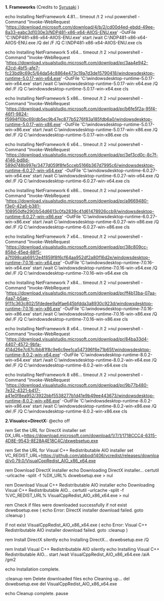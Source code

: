 **1. Frameworks** (Credits to [Syrusaki](https://github.com/Syrusaki) )

echo Installing NetFramework 4.81...
timeout /t 2 >nul
powershell -Command "Invoke-WebRequest 'https://download.microsoft.com/download/4/b/2/cd00d4ed-ebdd-49ee-8a33-eabc3d1030e3/NDP481-x86-x64-AllOS-ENU.exe' -OutFile 'C:\NDP481-x86-x64-AllOS-ENU.exe'
start /wait C:\NDP481-x86-x64-AllOS-ENU.exe /Q
del /F /Q C:\NDP481-x86-x64-AllOS-ENU.exe
cls

echo Installing NetFramework 5 x64...
timeout /t 2 >nul
powershell -Command "Invoke-WebRequest 'https://download.visualstudio.microsoft.com/download/pr/3aa4e942-42cd-4bf5-afe7-fc23bd9c69c5/64da54c8864e473c19a7d3de15790418/windowsdesktop-runtime-5.0.17-win-x64.exe' -OutFile 'C:\windowsdesktop-runtime-5.0.17-win-x64.exe'
start /wait C:\windowsdesktop-runtime-5.0.17-win-x64.exe /Q
del /F /Q C:\windowsdesktop-runtime-5.0.17-win-x64.exe
cls

echo Installing NetFramework 5 x86...
timeout /t 2 >nul
powershell -Command "Invoke-WebRequest 'https://download.visualstudio.microsoft.com/download/pr/b6fe5f2a-95f4-46f1-9824-f5994f10bc69/db5ec9b47ec877b5276f83a185fdb6a0/windowsdesktop-runtime-5.0.17-win-x86.exe' -OutFile 'C:\windowsdesktop-runtime-5.0.17-win-x86.exe'
start /wait C:\windowsdesktop-runtime-5.0.17-win-x86.exe /Q
del /F /Q C:\windowsdesktop-runtime-5.0.17-win-x86.exe
cls

echo Installing NetFramework 6 x64...
timeout /t 2 >nul
powershell -Command "Invoke-WebRequest 'https://download.visualstudio.microsoft.com/download/pr/3ef3cd0c-8c7f-4146-bd8d-589d748b997e/3477d059f8fe5cceb5166b367d7995c6/windowsdesktop-runtime-6.0.27-win-x64.exe' -OutFile 'C:\windowsdesktop-runtime-6.0.27-win-x64.exe'
start /wait C:\windowsdesktop-runtime-6.0.27-win-x64.exe /Q
del /F /Q C:\windowsdesktop-runtime-6.0.27-win-x64.exe
cls

echo Installing NetFramework 6 x86...
timeout /t 2 >nul
powershell -Command "Invoke-WebRequest 'https://download.visualstudio.microsoft.com/download/pr/a9669480-f3e0-42a6-b381-108950dfe290/b54d6613c0fa2839c41d61478926ccb9/windowsdesktop-runtime-6.0.27-win-x86.exe' -OutFile 'C:\windowsdesktop-runtime-6.0.27-win-x86.exe'
start /wait C:\windowsdesktop-runtime-6.0.27-win-x86.exe /Q
del /F /Q C:\windowsdesktop-runtime-6.0.27-win-x86.exe
cls

echo Installing NetFramework 7 x64...
timeout /t 2 >nul
powershell -Command "Invoke-WebRequest 'https://download.visualstudio.microsoft.com/download/pr/38c809cc-858d-45ed-88f5-a7f098cab691/2e4f859f8f6cf64aa952df2a80f16d2e/windowsdesktop-runtime-7.0.16-win-x64.exe' -OutFile 'C:\windowsdesktop-runtime-7.0.16-win-x64.exe'
start /wait C:\windowsdesktop-runtime-7.0.16-win-x64.exe /Q
del /F /Q C:\windowsdesktop-runtime-7.0.16-win-x64.exe
cls

echo Installing NetFramework 7 x84...
timeout /t 2 >nul
powershell -Command "Invoke-WebRequest 'https://download.visualstudio.microsoft.com/download/pr/ff4b13ba-07aa-4aa7-b5ae-9111c363c802/5fdedee9a9fae645bfdda3a8930c923d/windowsdesktop-runtime-7.0.16-win-x86.exe' -OutFile 'C:\windowsdesktop-runtime-7.0.16-win-x86.exe'
start /wait C:\windowsdesktop-runtime-7.0.16-win-x86.exe /Q
del /F /Q C:\windowsdesktop-runtime-7.0.16-win-x86.exe
cls

echo Installing NetFramework 8 x64...
timeout /t 2 >nul
powershell -Command "Invoke-WebRequest 'https://download.visualstudio.microsoft.com/download/pr/84ba33d4-4407-4572-9bfa-414d26e7c67c/bb81f8c9e6c9ee1ca547396f6e71b65f/windowsdesktop-runtime-8.0.2-win-x64.exe' -OutFile 'C:\windowsdesktop-runtime-8.0.2-win-x64.exe'
start /wait C:\windowsdesktop-runtime-8.0.2-win-x64.exe /Q
del /F /Q C:\windowsdesktop-runtime-8.0.2-win-x64.exe
cls

echo Installing NetFramework 8 x86...
timeout /t 2 >nul
powershell -Command "Invoke-WebRequest 'https://download.visualstudio.microsoft.com/download/pr/9b77b480-7e32-4321-b417-a41e0f8ea952/3922bbf5538277b1d41e9b49ee443673/windowsdesktop-runtime-8.0.2-win-x86.exe' -OutFile 'C:\windowsdesktop-runtime-8.0.2-win-x86.exe'
start /wait C:\windowsdesktop-runtime-8.0.2-win-x86.exe /Q
del /F /Q C:\windowsdesktop-runtime-8.0.2-win-x86.exe
cls







**2.Visualcc+DirectX:**
@echo off

rem Set the URL for DirectX installer
set DX_URL=https://download.microsoft.com/download/1/7/1/1718CCC4-6315-4D8E-9543-8E28A4E18C4C/dxwebsetup.exe

rem Set the URL for Visual C++ Redistributable AIO installer
set VC_REDIST_URL=https://github.com/abbodi1406/vcredist/releases/download/v0.79.0/VisualCppRedist_AIO_x86_x64.exe

rem Download DirectX installer
echo Downloading DirectX installer...
certutil -urlcache -split -f %DX_URL% dxwebsetup.exe > nul

rem Download Visual C++ Redistributable AIO installer
echo Downloading Visual C++ Redistributable AIO...
certutil -urlcache -split -f %VC_REDIST_URL% VisualCppRedist_AIO_x86_x64.exe > nul

rem Check if files were downloaded successfully
if not exist dxwebsetup.exe (
    echo Error: DirectX installer download failed.
    goto :cleanup
)

if not exist VisualCppRedist_AIO_x86_x64.exe (
    echo Error: Visual C++ Redistributable AIO installer download failed.
    goto :cleanup
)

rem Install DirectX silently
echo Installing DirectX...
dxwebsetup.exe /Q

rem Install Visual C++ Redistributable AIO silently
echo Installing Visual C++ Redistributable AIO...
start /wait VisualCppRedist_AIO_x86_x64.exe /aiA /gm2

echo Installation complete.

:cleanup
rem Delete downloaded files
echo Cleaning up...
del dxwebsetup.exe
del VisualCppRedist_AIO_x86_x64.exe

echo Cleanup complete.
pause

